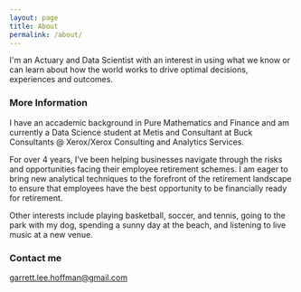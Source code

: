 ```yaml
---
layout: page
title: About
permalink: /about/
---
```


I'm an Actuary and Data Scientist with an interest in using what we know or can learn about how the world works to drive optimal decisions, experiences and outcomes. 

### More Information

I have an accademic background in Pure Mathematics and Finance and am currently a Data Science student at Metis and Consultant at Buck Consultants @ Xerox/Xerox Consulting and Analytics Services.

For over 4 years, I’ve been helping businesses navigate through the risks and opportunities facing their employee retirement schemes. I am eager to bring new analytical techniques to the forefront of the retirement landscape to ensure that employees have the best opportunity to be financially ready for retirement. 

Other interests include playing basketball, soccer, and tennis, going to the park with my dog, spending a sunny day at the beach, and listening to live music at a new venue.

### Contact me

[garrett.lee.hoffman@gmail.com](mailto:garrett.lee.hoffman@gmail.com)
